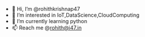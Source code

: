 - 👋 Hi, I’m @rohithkrishnap47
- 👀 I’m interested in IoT,DataScience,CloudComputing
- 🌱 I’m currently learning python
- 📫 Reach me @rohith@i47.in
